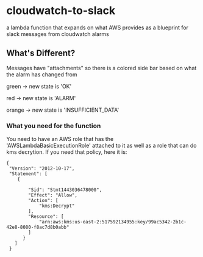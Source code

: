 # cloudwatch-to-slack
a lambda function that expands on what AWS provides as a blueprint
for slack messages from cloudwatch alarms

## What's Different?
Messages have "attachments" so there is a colored side bar based on what
the alarm has changed from 

green -> new state is 'OK'

red -> new state is 'ALARM'

orange -> new state is 'INSUFFICIENT_DATA'

### What you need for the function
You need to have an AWS role that has the 
'AWSLambdaBasicExecutionRole' attached to it as well as 
a role that can do kms decrytion. If you need that policy,
here it is:

    {    
     "Version": "2012-10-17",
     "Statement": [
        {
        
            "Sid": "Stmt1443036478000",
            "Effect": "Allow",
            "Action": [
                "kms:Decrypt"
            ],
            "Resource": [
                "arn:aws:kms:us-east-2:517592134955:key/99ac5342-2b1c-42e8-8080-f8ac7d8b0abb"
            ]
          }
       ]   
     }
